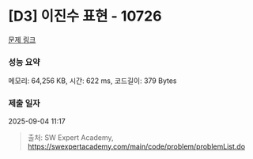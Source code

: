 # [D3] 이진수 표현 - 10726 

[문제 링크](https://swexpertacademy.com/main/code/problem/problemDetail.do?contestProbId=AXRSXf_a9qsDFAXS) 

### 성능 요약

메모리: 64,256 KB, 시간: 622 ms, 코드길이: 379 Bytes

### 제출 일자

2025-09-04 11:17



> 출처: SW Expert Academy, https://swexpertacademy.com/main/code/problem/problemList.do